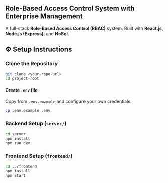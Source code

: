 ## Role-Based Access Control System with Enterprise Management

A full-stack **Role-Based Access Control (RBAC)** system. 
Built with **React.js**, **Node.js (Express)**, and **NoSql**.

## ⚙️ Setup Instructions

### Clone the Repository
```bash
git clone <your-repo-url>
cd project-root
```

#### Create `.env` file
Copy from `.env.example` and configure your own credentials:
```bash
cp .env.example .env
```

### Backend Setup (`server/`)
```bash
cd server
npm install
npm run dev
```

### Frontend Setup (`frontend/`)
```bash
cd ../frontend
npm install
npm start
```